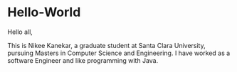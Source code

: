 # Hello-World

Hello all,

This is Nikee Kanekar, a graduate student at Santa Clara University, pursuing Masters in Computer Science and Engineering.
I have worked as a software Engineer and like programming with Java.

